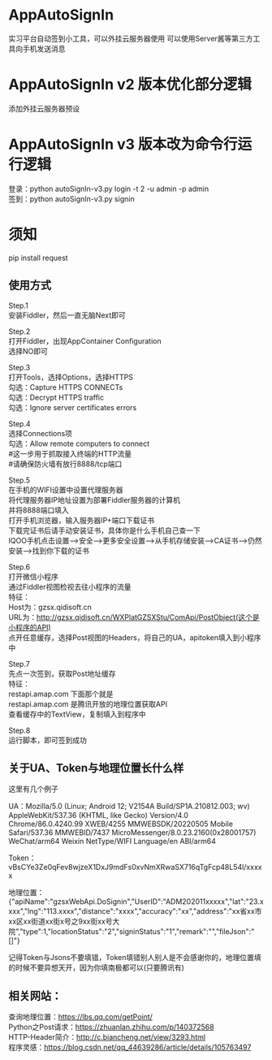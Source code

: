 # AppAutoSignIn
实习平台自动签到小工具，可以外挂云服务器使用
可以使用Server酱等第三方工具向手机发送消息

# AppAutoSignIn v2 版本优化部分逻辑
添加外挂云服务器预设

# AppAutoSignIn v3 版本改为命令行运行逻辑
登录：python autoSignIn-v3.py login -t 2 -u admin -p admin </br>
签到：python autoSignIn-v3.py signin

# 须知
pip install request

## 使用方式
Step.1 </br>
安装Fiddler，然后一直无脑Next即可

Step.2 </br>
打开Fiddler，出现AppContainer Configuration </br>
选择NO即可 </br>

Step.3 </br>
打开Tools，选择Options，选择HTTPS </br>
勾选：Capture HTTPS CONNECTs </br>
勾选：Decrypt HTTPS traffic </br>
勾选：Ignore server certificates errors </br>

Step.4 </br>
选择Connections项 </br>
勾选：Allow remote computers to connect </br>
#这一步用于抓取接入终端的HTTP流量 </br>
#请确保防火墙有放行8888/tcp端口 </br>

Step.5 </br>
在手机的WIFI设置中设置代理服务器 </br>
将代理服务器IP地址设置为部署Fiddler服务器的计算机 </br>
并将8888端口填入 </br>
打开手机浏览器，输入服务器IP+端口下载证书 </br>
下载完证书后请手动安装证书，具体你是什么手机自己查一下 </br>
IQOO手机点击设置-->安全-->更多安全设置-->从手机存储安装-->CA证书-->仍然安装-->找到你下载的证书

Step.6 </br>
打开微信小程序 </br>
通过Fiddler视图检视去往小程序的流量 </br>
特征： </br>
Host为：gzsx.qidisoft.cn </br>
URL为：http://gzsx.qidisoft.cn/WXPlatGZSXStu/ComApi/PostObject(这个是小程序的API) </br>
点开任意缓存，选择Post视图的Headers，将自己的UA，apitoken填入到小程序中 </br>

Step.7 </br>
先点一次签到，获取Post地址缓存 </br>
特征： </br>
restapi.amap.com 下面那个就是 </br>
restapi.amap.com 是腾讯开放的地理位置获取API </br>
查看缓存中的TextView，复制填入到程序中

Step.8 </br>
运行脚本，即可签到成功


## 关于UA、Token与地理位置长什么样
这里有几个例子

UA：Mozilla/5.0 (Linux; Android 12; V2154A Build/SP1A.210812.003; wv) AppleWebKit/537.36 (KHTML, like Gecko) Version/4.0 Chrome/86.0.4240.99 XWEB/4255 MMWEBSDK/20220505 Mobile Safari/537.36 MMWEBID/7437 MicroMessenger/8.0.23.2160(0x28001757) WeChat/arm64 Weixin NetType/WIFI Language/en ABI/arm64

Token：vBsCYe3Ze0qFev8wjzeX1DxJ9mdFs0xvNmXRwaSX716qTgFcp48L54l/xxxxx

地理位置：{"apiName":"gzsxWebApi.DoSignin","UserID":"ADM202011xxxxx","lat":"23.xxxx","lng":"113.xxxx","distance":"xxxx","accuracy":"xx","address":"xx省xx市xx区xx街道xx街x号之9xx街xx号大院","type":1,"locationStatus":"2","signinStatus":"1","remark":"","fileJson":"[]"}

记得Token与Jsons不要填错，Token填错别人别人是不会感谢你的，地理位置填的时候不要异想天开，因为你填南极都可以(只要腾讯有)


## 相关网站：
查询地理位置：https://lbs.qq.com/getPoint/ </br>
Python之Post请求：https://zhuanlan.zhihu.com/p/140372568 </br>
HTTP-Header简介：http://c.biancheng.net/view/3293.html </br>
程序灵感：https://blog.csdn.net/qq_44639286/article/details/105763497 </br>

